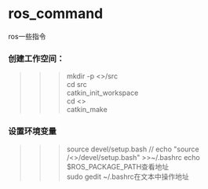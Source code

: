# ros_command
ros一些指令
### 创建工作空间：  
>>>mkdir -p <>/src    
>>>cd src  
>>>catkin_init_workspace  
>>>cd <>   
>>>catkin_make  
### 设置环境变量
>>>source devel/setup.bash // echo "source /<>/devel/setup.bash" >>~/.bashrc 
>>>echo $ROS_PACKAGE_PATH查看地址    
>>>sudo gedit ~/.bashrc在文本中操作地址
